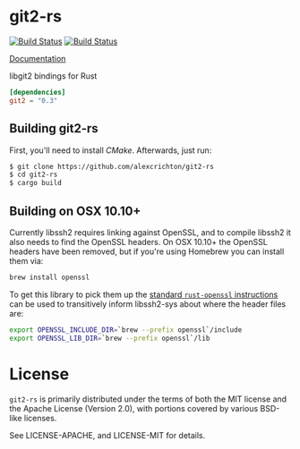 # git2-rs

[![Build Status](https://travis-ci.org/alexcrichton/git2-rs.svg?branch=master)](https://travis-ci.org/alexcrichton/git2-rs)
[![Build Status](https://ci.appveyor.com/api/projects/status/6vem3xgno2kuxnfm?svg=true)](https://ci.appveyor.com/project/alexcrichton/git2-rs)

[Documentation](http://alexcrichton.com/git2-rs/git2/index.html)

libgit2 bindings for Rust

```toml
[dependencies]
git2 = "0.3"
```

## Building git2-rs

First, you'll need to install _CMake_. Afterwards, just run:

```sh
$ git clone https://github.com/alexcrichton/git2-rs
$ cd git2-rs
$ cargo build
```

## Building on OSX 10.10+

Currently libssh2 requires linking against OpenSSL, and to compile libssh2 it
also needs to find the OpenSSL headers. On OSX 10.10+ the OpenSSL headers have
been removed, but if you're using Homebrew you can install them via:

```sh
brew install openssl
```

To get this library to pick them up the [standard `rust-openssl`
instructions][instr] can be used to transitively inform libssh2-sys about where
the header files are:

[instr]: https://github.com/sfackler/rust-openssl#osx

```sh
export OPENSSL_INCLUDE_DIR=`brew --prefix openssl`/include
export OPENSSL_LIB_DIR=`brew --prefix openssl`/lib
```

# License

`git2-rs` is primarily distributed under the terms of both the MIT license and
the Apache License (Version 2.0), with portions covered by various BSD-like
licenses.

See LICENSE-APACHE, and LICENSE-MIT for details.
